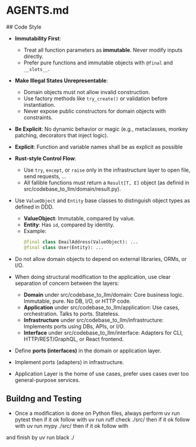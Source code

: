# AGENTS.md

## Code Style
- **Immutability First**: 
   - Treat all function parameters as **immutable**. Never modify inputs directly.
   - Prefer pure functions and immutable objects with `@final` and `__slots__`.
- **Make Illegal States Unrepresentable**:
  - Domain objects must not allow invalid construction.
  - Use factory methods like `try_create()` or validation before instantiation.
  - Never expose public constructors for domain objects with constraints.
- **Be Explicit**: No dynamic behavior or magic (e.g., metaclasses, monkey patching, decorators that inject logic).
- **Explicit**: Function and variable names shall be as explicit as possible
- **Rust-style Control Flow**:
  - Use `try`, `except`, or `raise` only in the infrastructure layer to open file, send requests, ...
  - All fallible functions must return a `Result[T, E]` object (as definid in src/codebase_to_llm/domain/result.py).
- Use `ValueObject` and `Entity` base classes to distinguish object types as defined in DDD.
  - **ValueObject**: Immutable, compared by value.
  - **Entity**: Has `id`, compared by identity.
  - Example:
    ```python
    @final class EmailAddress(ValueObject): ...
    @final class User(Entity): ...
    ```
- Do not allow domain objects to depend on external libraries, ORMs, or I/O.

- When doing structural modification to the application, use clear separation of concern between the layers:
  - **Domain** under src/codebase_to_llm/domain: Core business logic. Immutable, pure. No DB, I/O, or HTTP code.
  - **Application** under src/codebase_to_llm/application: Use cases, orchestration. Talks to ports. Stateless.
  - **Infrastructure** under src/codebase_to_llm/infrastructure: Implements ports using DBs, APIs, or I/O.
  - **Interface** under src/codebase_to_llm/interface: Adapters for CLI, HTTP/REST/GraphQL, or React frontend.
- Define **ports (interfaces)** in the domain or application layer.
- Implement ports (adapters) in infrastructure.
-  Application Layer is the home of use cases, prefer uses cases over too general-purpose services.

## Buildng and Testing

- Once a modification is done on Python files, always perform 
uv run pytest then if it ok follow with
uv run ruff check ./src/ then if it ok follow with
uv run mypy ./src/ then if it ok follow with

and finish by
uv run black ./



